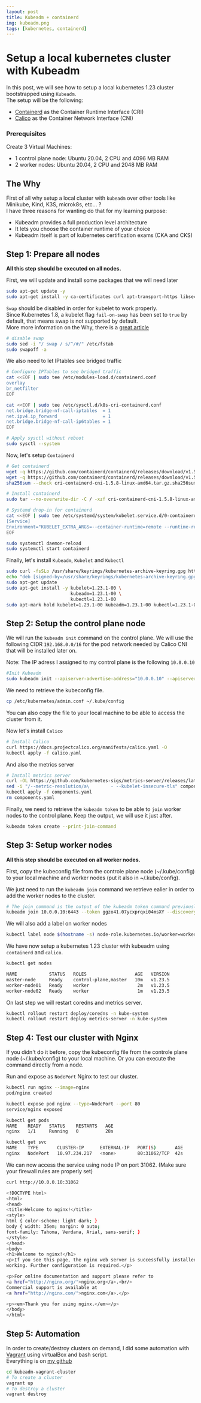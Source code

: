 ```yaml
---
layout: post
title: Kubeadm + containerd
img: kubeadm.png
tags: [kubernetes, containerd]
---
```


# __Setup a local kubernetes cluster with Kubeadm__

In this post, we will see how to setup a local kubernetes 1.23 cluster bootstrapped using `Kubeadm`.  
The setup will be the following:
- [Containerd](https://github.com/containerd/containerd) as the Container Runtime Interface (CRI)
- [Calico](https://projectcalico.docs.tigera.io/about/about-calico) as the Container Network Interface (CNI)

### __Prerequisites__

Create 3 Virtual Machines:
- 1 control plane node: Ubuntu 20.04, 2 CPU and 4096 MB RAM
- 2 worker nodes: Ubuntu 20.04, 2 CPU and 2048 MB RAM

## __The Why__

First of all why setup a local cluster with `kubeadm` over other tools like Minikube, Kind, K3S, microk8s, etc... ?  
I have three reasons for wanting do that for my learning purpose:
- Kubeadm provides a full production level architecture
- It lets you choose the container runtime of your choice
- Kubeadm itself is part of kubernetes certification exams (CKA and CKS)

## __Step 1: Prepare all nodes__

__All this step should be executed on all nodes.__

First, we will update and install some packages that we will need later
```sh
sudo apt-get update -y
sudo apt-get install -y ca-certificates curl apt-transport-https libseccomp2
```

`Swap` should be disabled in order for kubelet to work properly.  
Since Kubernetes 1.8, a kubelet flag `fail-on-swap` has been set to `true` by default, that means swap is not supported by default.  
More more information on the Why, there is a [great article](https://leizhilong.github.io/post/why-swap-should-be-disabled-on-kubernetes/)

```sh
# disable swap
sudo sed -i "/ swap / s/^/#/" /etc/fstab
sudo swapoff -a
```

We also need to let IPtables see bridged traffic
```sh
# Configure IPTables to see bridged traffic
cat <<EOF | sudo tee /etc/modules-load.d/containerd.conf
overlay
br_netfilter
EOF

cat <<EOF | sudo tee /etc/sysctl.d/k8s-cri-containerd.conf
net.bridge.bridge-nf-call-iptables  = 1
net.ipv4.ip_forward                 = 1
net.bridge.bridge-nf-call-ip6tables = 1
EOF

# Apply sysctl without reboot
sudo sysctl --system
```

Now, let's setup `Containerd`

```sh
# Get containerd
wget -q https://github.com/containerd/containerd/releases/download/v1.5.8/cri-containerd-cni-1.5.8-linux-amd64.tar.gz
wget -q https://github.com/containerd/containerd/releases/download/v1.5.8/cri-containerd-cni-1.5.8-linux-amd64.tar.gz.sha256sum
sha256sum --check cri-containerd-cni-1.5.8-linux-amd64.tar.gz.sha256sum

# Install containerd
sudo tar --no-overwrite-dir -C / -xzf cri-containerd-cni-1.5.8-linux-amd64.tar.gz

# Systemd drop-in for containerd
cat <<EOF | sudo tee /etc/systemd/system/kubelet.service.d/0-containerd.conf
[Service]
Environment="KUBELET_EXTRA_ARGS=--container-runtime=remote --runtime-request-timeout=15m --container-runtime-endpoint=unix:///run/containerd/containerd.sock"
EOF

sudo systemctl daemon-reload
sudo systemctl start containerd
```

Finally, let's install `Kubeadm`, `Kubelet` and `Kubectl`
```sh
sudo curl -fsSLo /usr/share/keyrings/kubernetes-archive-keyring.gpg https://packages.cloud.google.com/apt/doc/apt-key.gpg
echo "deb [signed-by=/usr/share/keyrings/kubernetes-archive-keyring.gpg] https://apt.kubernetes.io/ kubernetes-xenial main" | sudo tee /etc/apt/sources.list.d/kubernetes.list
sudo apt-get update
sudo apt-get install -y kubelet=1.23.1-00 \
                        kubeadm=1.23.1-00 \
                        kubectl=1.23.1-00
sudo apt-mark hold kubelet=1.23.1-00 kubeadm=1.23.1-00 kubectl=1.23.1-00
```

## __Step 2: Setup the control plane node__

We will run the `kubeadm init` command on the control plane. We will use the following CIDR `192.168.0.0/16` for the pod network needed by Calico CNI that will be installed later on.

Note: The IP adress I assigned to my control plane is the following `10.0.0.10`

```sh
#Init Kubeadm
sudo kubeadm init --apiserver-advertise-address="10.0.0.10" --apiserver-cert-extra-sans="10.0.0.10" --pod-network-cidr="192.168.0.0/16" --node-name=$(hostname -s)
```

We need to retrieve the kubeconfig file.  
```sh
cp /etc/kubernetes/admin.conf ~/.kube/config
```
You can also copy the file to your local machine to be able to access the cluster from it.

Now let's install `Calico`
```sh
# Install Calico
curl https://docs.projectcalico.org/manifests/calico.yaml -O
kubectl apply -f calico.yaml
```

And also the metrics server
```sh
# Install metrics server
curl -OL https://github.com/kubernetes-sigs/metrics-server/releases/latest/download/components.yaml
sed -i "/--metric-resolution/a\        - --kubelet-insecure-tls" components.yaml
kubectl apply -f components.yaml
rm components.yaml
```

Finally, we need to retrieve the `kubeadm token` to be able to `join` worker nodes to the control plane. Keep the output, we will use it just after.
```sh
kubeadm token create --print-join-command
```

## __Step 3: Setup worker nodes__

__All this step should be executed on all worker nodes.__

First, copy the kubeconfig file from the controle plane node (~/.kube/config) to your local machine and worker nodes (put it also in ~/.kube/config).

We just need to run the `kubeadm join` command we retrieve ealier in order to add the worker nodes to the cluster.

```sh
# The join command is the output of the kubeadm token command previously executed
kubeadm join 10.0.0.10:6443 --token ggzo41.07ycxprqxi04msXY --discovery-token-ca-cert-hash sha256:b2b4fe7994327c32edb226ec843396391fb3674ab8970f558873fc34b2ed669b
```

We will also add a label on worker nodes
```sh
kubectl label node $(hostname -s) node-role.kubernetes.io/worker=worker-node
```

We have now setup a kubernetes 1.23 cluster with kubeadm using `containerd` and `calico`.
```sh
kubectl get nodes

NAME            STATUS   ROLES                  AGE   VERSION
master-node     Ready    control-plane,master   10m   v1.23.5
worker-node01   Ready    worker                  2m   v1.23.5
worker-node02   Ready    worker                  1m   v1.23.5
``` 
On last step we will restart coredns and metrics server.
```sh
kubectl rollout restart deploy/coredns -n kube-system
kubectl rollout restart deploy metrics-server -n kube-system
```

## __Step 4: Test our cluster with Nginx__

If you didn't do it before, copy the kubeconfig file from the controle plane node (~/.kube/config) to your local machine. Or you can execute the command directly from a node.

Run and expose as `NodePort` Nginx to test our cluster.
```sh
kubectl run nginx --image=nginx
pod/nginx created

kubectl expose pod nginx --type=NodePort --port 80
service/nginx exposed

kubectl get pods
NAME    READY   STATUS    RESTARTS   AGE
nginx   1/1     Running   0          28s

kubectl get svc
NAME    TYPE       CLUSTER-IP      EXTERNAL-IP   PORT(S)       AGE
nginx   NodePort   10.97.234.217   <none>        80:31062/TCP  42s
```

We can now access the service using node IP on port 31062. (Make sure your firewall rules are properly set)

```sh
curl http://10.0.0.10:31062

<!DOCTYPE html>
<html>
<head>
<title>Welcome to nginx!</title>
<style>
html { color-scheme: light dark; }
body { width: 35em; margin: 0 auto;
font-family: Tahoma, Verdana, Arial, sans-serif; }
</style>
</head>
<body>
<h1>Welcome to nginx!</h1>
<p>If you see this page, the nginx web server is successfully installed and
working. Further configuration is required.</p>

<p>For online documentation and support please refer to
<a href="http://nginx.org/">nginx.org</a>.<br/>
Commercial support is available at
<a href="http://nginx.com/">nginx.com</a>.</p>

<p><em>Thank you for using nginx.</em></p>
</body>
</html>
```

## __Step 5: Automation__

In order to create/destroy clusters on demand, I did some automation with [Vagrant](https://www.vagrantup.com/downloads) using virtualBox and bash script.  
Everything is on [my github](https://github.com/ludovicalarcon/kubeadm-vagrant-cluster)
```sh
cd kubeadm-vagrant-cluster
# To create a cluster
vagrant up
# To destroy a cluster
vagrant destroy
```